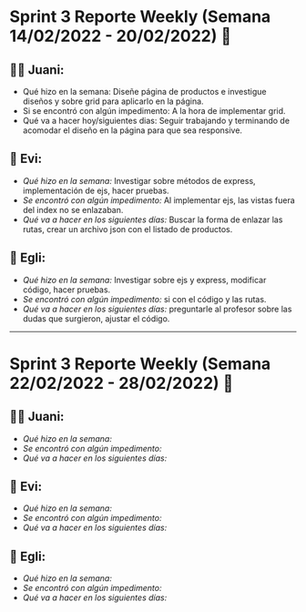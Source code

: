 # Sprint 3 Reporte Weekly (Semana 14/02/2022 - 20/02/2022) 📝

## 🙋‍♂️ Juani:

- Qué hizo en la semana: Diseñe página de productos e investigue diseños y sobre grid para aplicarlo en la página.
- Si se encontró con algún impedimento: A la hora de implementar grid.
- Qué va a hacer hoy/siguientes dias: Seguir trabajando y terminando de acomodar el diseño en la página para que sea responsive.

## 🙋 Evi:

- _Qué hizo en la semana:_ Investigar sobre métodos de express, implementación de ejs, hacer pruebas.
- _Se encontró con algún impedimento:_ Al implementar ejs, las vistas fuera del index no se enlazaban.
- _Qué va a hacer en los siguientes días:_ Buscar la forma de enlazar las rutas, crear un archivo json con el listado de productos.

## 🙋 Egli:

- _Qué hizo en la semana:_ Investigar sobre ejs y express, modificar código, hacer pruebas.
- _Se encontró con algún impedimento:_ si con el código y las rutas.
- _Qué va a hacer en los siguientes días:_ preguntarle al profesor sobre las dudas que surgieron, ajustar el código.

---

# Sprint 3 Reporte Weekly (Semana 22/02/2022 - 28/02/2022) 📝

## 🙋‍♂️ Juani:

- _Qué hizo en la semana:_
- _Se encontró con algún impedimento:_
- _Qué va a hacer en los siguientes días:_

## 🙋 Evi:

- _Qué hizo en la semana:_
- _Se encontró con algún impedimento:_
- _Qué va a hacer en los siguientes días:_

## 🙋 Egli:

- _Qué hizo en la semana:_
- _Se encontró con algún impedimento:_
- _Qué va a hacer en los siguientes días:_
